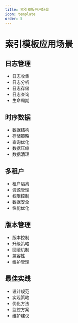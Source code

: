 ```yaml
---
title: 索引模板应用场景
icon: template
order: 5
---
```


# 索引模板应用场景

## 日志管理
- 日志收集
- 日志分析
- 日志存储
- 日志查询
- 生命周期

## 时序数据
- 数据结构
- 存储策略
- 查询优化
- 数据压缩
- 数据清理

## 多租户
- 租户隔离
- 资源管理
- 权限控制
- 数据安全
- 性能优化

## 版本管理
- 版本控制
- 升级策略
- 回滚机制
- 兼容性
- 维护管理

## 最佳实践
- 设计规范
- 实现策略
- 优化方法
- 监控方案
- 维护建议
